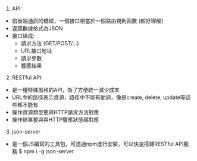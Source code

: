 1. API: 
* 前後端通訊的橋樑，一個接口相當於一個路由規則函數 (較好理解)
* 返回數據格式為JSON
* 接口組成:
    - 請求方法 (GET/POST/...)
    - URL接口地址
    - 請求參數
    - 響應結果

2. RESTful API:
* 是一種特殊風格的API，為了方便統一減少成本
* URL中的路徑表示資源，路徑中不能有動詞，像是create, delete, update等這些都不能有
* 操作資源類型要與HTTP請求方法對應
* 操作結果要與與HTTP響應狀態碼對應

3. json-server
* 是一個JS編寫的工具包，可透過npm進行安裝，可以快速搭建RESTful API服務
$ npm i -g json-server 